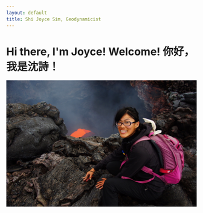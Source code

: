 ```yaml
---
layout: default
title: Shi Joyce Sim, Geodynamicist
---
```

# Hi there, I'm Joyce! Welcome! 你好， 我是沈詩！
![](/image/Profile3.JPG "Kamchatka 2013.")
